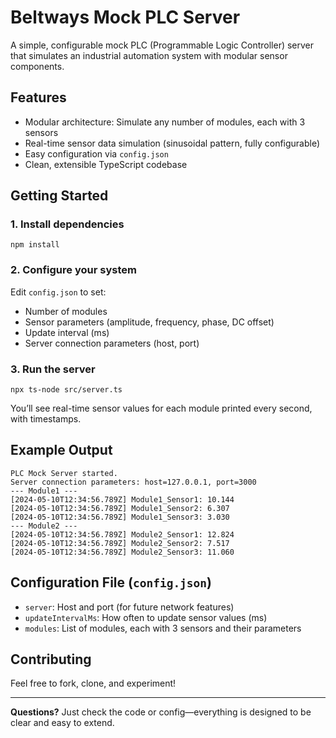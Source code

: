 # Beltways Mock PLC Server

A simple, configurable mock PLC (Programmable Logic Controller) server that simulates an industrial automation system with modular sensor components.

## Features
- Modular architecture: Simulate any number of modules, each with 3 sensors
- Real-time sensor data simulation (sinusoidal pattern, fully configurable)
- Easy configuration via `config.json`
- Clean, extensible TypeScript codebase

## Getting Started

### 1. Install dependencies
```
npm install
```

### 2. Configure your system
Edit `config.json` to set:
- Number of modules
- Sensor parameters (amplitude, frequency, phase, DC offset)
- Update interval (ms)
- Server connection parameters (host, port)

### 3. Run the server
```
npx ts-node src/server.ts
```

You’ll see real-time sensor values for each module printed every second, with timestamps.

## Example Output
```
PLC Mock Server started.
Server connection parameters: host=127.0.0.1, port=3000
--- Module1 ---
[2024-05-10T12:34:56.789Z] Module1_Sensor1: 10.144
[2024-05-10T12:34:56.789Z] Module1_Sensor2: 6.307
[2024-05-10T12:34:56.789Z] Module1_Sensor3: 3.030
--- Module2 ---
[2024-05-10T12:34:56.789Z] Module2_Sensor1: 12.824
[2024-05-10T12:34:56.789Z] Module2_Sensor2: 7.517
[2024-05-10T12:34:56.789Z] Module2_Sensor3: 11.060
```

## Configuration File (`config.json`)
- `server`: Host and port (for future network features)
- `updateIntervalMs`: How often to update sensor values (ms)
- `modules`: List of modules, each with 3 sensors and their parameters

## Contributing
Feel free to fork, clone, and experiment!

---

**Questions?** Just check the code or config—everything is designed to be clear and easy to extend.